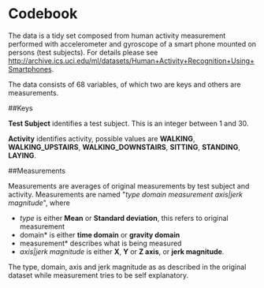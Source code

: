 Codebook
========

The data is a tidy set composed from human activity measurement performed with accelerometer and gyroscope of a smart phone mounted on persons (test subjects). For details please see http://archive.ics.uci.edu/ml/datasets/Human+Activity+Recognition+Using+Smartphones.

The data consists of 68 variables, of which two are keys and others are measurements.

##Keys

**Test Subject** identifies a test subject. This is an integer between 1 and 30.

**Activity** identifies activity, possible values are **WALKING**, **WALKING_UPSTAIRS**, **WALKING_DOWNSTAIRS**, **SITTING**, **STANDING**, **LAYING**.

##Measurements

Measurements are averages of original measurements by test subject and activity. Measurements are named "*type* *domain* *measurement* *axis|jerk magnitude*", where
* *type* is either **Mean** or **Standard deviation**, this refers to original measurement
* domain* is either **time domain** or **gravity domain**
* measurement* describes what is being measured
* *axis|jerk magnitude* is either **X**, **Y** or **Z axis**, or **jerk magnitude**.

The type, domain, axis and jerk magnitude as as described in the original dataset while measurement tries to be self explanatory.
